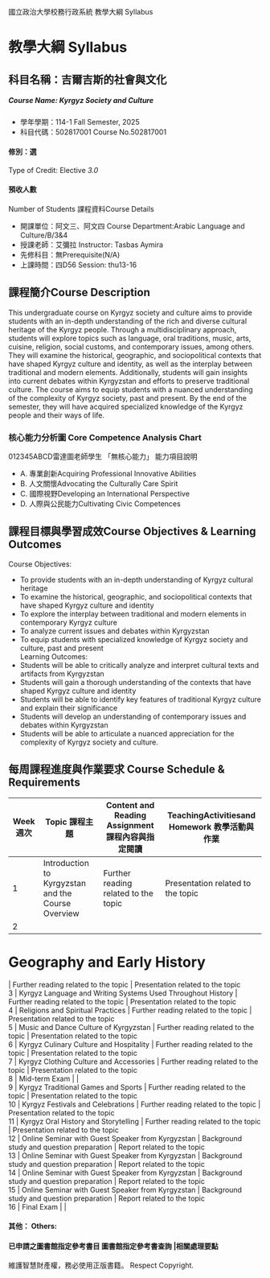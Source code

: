 國立政治大學校務行政系統 教學大綱 Syllabus
# 教學大綱 Syllabus
##  科目名稱：吉爾吉斯的社會與文化
#####  Course Name: Kyrgyz Society and Culture
  * 學年學期：114-1 Fall Semester, 2025 
  * 科目代碼：502817001 Course No.502817001
#### 修別：選
Type of Credit: Elective 
_3.0_
#### 預收人數
Number of Students
課程資料Course Details
  * 開課單位：阿文三、阿文四 Course Department:Arabic Language and Culture/B/3&4 
  * 授課老師：艾彌拉 Instructor: Tasbas Aymira 
  * 先修科目：無Prerequisite(N/A)
  * 上課時間：四D56 Session: thu13-16 
##  課程簡介Course Description
This undergraduate course on Kyrgyz society and culture aims to provide students with an in-depth understanding of the rich and diverse cultural heritage of the Kyrgyz people. Through a multidisciplinary approach, students will explore topics such as language, oral traditions, music, arts, cuisine, religion, social customs, and contemporary issues, among others. They will examine the historical, geographic, and sociopolitical contexts that have shaped Kyrgyz culture and identity, as well as the interplay between traditional and modern elements. Additionally, students will gain insights into current debates within Kyrgyzstan and efforts to preserve traditional culture. The course aims to equip students with a nuanced understanding of the complexity of Kyrgyz society, past and present. By the end of the semester, they will have acquired specialized knowledge of the Kyrgyz people and their ways of life.
###  核心能力分析圖 Core Competence Analysis Chart
012345ABCD雷達圖老師學生
「無核心能力」 
能力項目說明
  * A. 專業創新Acquiring Professional Innovative Abilities
  * B. 人文關懷Advocating the Culturally Care Spirit
  * C. 國際視野Developing an International Perspective 
  * D. 人際與公民能力Cultivating Civic Competences
##  課程目標與學習成效Course Objectives & Learning Outcomes 
Course Objectives:
  * To provide students with an in-depth understanding of Kyrgyz cultural heritage
  * To examine the historical, geographic, and sociopolitical contexts that have shaped Kyrgyz culture and identity
  * To explore the interplay between traditional and modern elements in contemporary Kyrgyz culture
  * To analyze current issues and debates within Kyrgyzstan
  * To equip students with specialized knowledge of Kyrgyz society and culture, past and present  
Learning Outcomes:
  * Students will be able to critically analyze and interpret cultural texts and artifacts from Kyrgyzstan
  * Students will gain a thorough understanding of the contexts that have shaped Kyrgyz culture and identity
  * Students will be able to identify key features of traditional Kyrgyz culture and explain their significance
  * Students will develop an understanding of contemporary issues and debates within Kyrgyzstan
  * Students will be able to articulate a nuanced appreciation for the complexity of Kyrgyz society and culture.
##  每周課程進度與作業要求 Course Schedule & Requirements
Week週次 |  Topic 課程主題 |  Content and Reading Assignment 課程內容與指定閱讀 |  TeachingActivitiesand Homework 教學活動與作業  
---|---|---|---  
1 |  Introduction to Kyrgyzstan and the Course Overview |  Further reading related to the topic |  Presentation related to the topic  
2 | 
# Geography and Early History
|  Further reading related to the topic |  Presentation related to the topic  
3 |  Kyrgyz Language and Writing Systems Used Throughout History |  Further reading related to the topic |  Presentation related to the topic  
4 |  Religions and Spiritual Practices |  Further reading related to the topic |  Presentation related to the topic  
5 |  Music and Dance Culture of Kyrgyzstan |  Further reading related to the topic |  Presentation related to the topic  
6 |  Kyrgyz Culinary Culture and Hospitality |  Further reading related to the topic |  Presentation related to the topic  
7 |  Kyrgyz Clothing Culture and Accessories |  Further reading related to the topic |  Presentation related to the topic  
8 |  Mid-term Exam |  |   
9 |  Kyrgyz Traditional Games and Sports |  Further reading related to the topic |  Presentation related to the topic  
10 |  Kyrgyz Festivals and Celebrations  |  Further reading related to the topic |  Presentation related to the topic  
11 |  Kyrgyz Oral History and Storytelling |  Further reading related to the topic |  Presentation related to the topic  
12 |  Online Seminar with Guest Speaker from Kyrgyzstan |  Background study and question preparation |  Report related to the topic  
13 |  Online Seminar with Guest Speaker from Kyrgyzstan |  Background study and question preparation |  Report related to the topic  
14 |  Online Seminar with Guest Speaker from Kyrgyzstan |  Background study and question preparation |  Report related to the topic  
15 |  Online Seminar with Guest Speaker from Kyrgyzstan |  Background study and question preparation |  Report related to the topic  
16 |  Final Exam |  |   
####  其他： Others:
####  已申請之圖書館指定參考書目  圖書館指定參考書查詢 |相關處理要點
維護智慧財產權，務必使用正版書籍。 Respect Copyright.